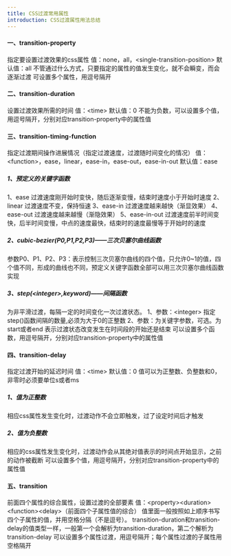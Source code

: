 ```yaml
---
title: CSS过渡常用属性
introduction: CSS过渡属性用法总结
---
```


#### 一、transition-property
指定要设置过渡效果的css属性
值：none，all，&lt;single-transition-position&gt;
默认值：all
不管通过什么方式，只要指定的属性的值发生变化，就不会瞬变，而会逐渐过渡
可设置多个属性，用逗号隔开

#### 二、transition-duration
设置过渡效果所需的时间
值：&lt;time&gt;
默认值：0
不能为负数，可以设置多个值，用逗号隔开，分别对应transition-property中的属性值

#### 三、transition-timing-function
指定过渡期间操作进展情况（指定过渡速度，过渡随时间变化的情况）
值：&lt;function&gt;，ease，linear，ease-in，ease-out，ease-in-out
默认值：ease
##### 1、预定义的关键字函数
1、ease
过渡速度刚开始时变快，随后逐渐变慢，结束时速度小于开始时速度
2、linear
过渡速度不变，保持恒速
3、ease-in
过渡速度越来越快（渐显效果）
4、ease-out
过渡速度越来越慢（渐隐效果）
5、ease-in-out
过渡速度前半时间变快，后半时间变慢，中点的速度最快，结束时的速度最慢等于开始时的速度
##### 2、cubic-bezier(P0,P1,P2,P3)——三次贝塞尔曲线函数
参数P0、P1、P2、P3：表示控制三次贝塞尔曲线的四个值，只允许0\~1的值，四个值不同，形成的曲线也不同，预定义关键字函数全部可以用三次贝塞尔曲线函数实现
##### 3、step(&lt;integer&gt;,keyword)——间隔函数
为非平滑过渡，每隔一定的时间变化一次过渡状态。
1、参数：&lt;integer&gt;
指定step()函数间隔的数量,必须为大于0的正整数
2、参数：为关键字参数，可选。为start或者end
表示过渡状态改变发生在时间段的开始还是结束
可以设置多个函数，用逗号隔开，分别对应transition-property中的属性值

#### 四、transition-delay
指定过渡开始的延迟时间
值：&lt;time&gt;
默认值：0
值可以为正整数、负整数和0，非零时必须要单位s或者ms
##### 1、值为正整数
相应css属性发生变化时，过渡动作不会立即触发，过了设定时间后才触发
##### 2、值为负整数
相应的css属性发生变化时，过渡动作会从其绝对值表示的时间点开始显示，之前的动作被截断
可以设置多个值，用逗号隔开，分别对应transition-property中的属性值

#### 五、transition
前面四个属性的综合属性，设置过渡的全部要素
值：&lt;property&gt;&lt;duration&gt;&lt;function&gt;&lt;delay&gt;（前面四个子属性值的综合）
值里面一般按照如上顺序书写四个子属性的值，并用空格分隔（不是逗号）。
transition-duration和transition-delay的值类型一样，一般第一个会解析为transition-duration，第二个解析为transition-delay
可以设置多个属性过渡，用逗号隔开；每个属性过渡的子属性用空格隔开
